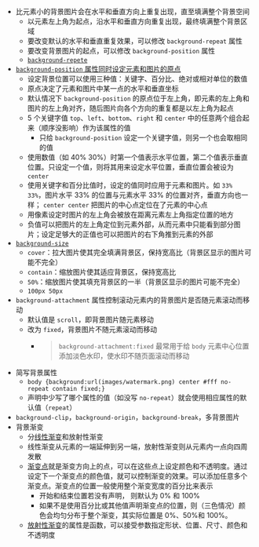 - 比元素小的背景图片会在水平和垂直方向上重复出现，直至填满整个背景空间
    - 以元素左上角为起点，沿水平和垂直方向重复出现，最终填满整个背景区域
    - 要改变默认的水平和垂直重复效果，可以修改 `background-repeat` 属性
    - 要改变背景图片的起点，可以修改 `background-position` 属性
    - [`background-repete`](demo/stylin3_code_files/chap3_code_files/background-repete.html)
- [`background-position` 属性同时设定元素和图片的原点](demo/stylin3_code_files/chap3_code_files/background-position.html)
    - 设定背景位置可以使用三种值：关键字、百分比、绝对或相对单位的数值
    - 原点决定了元素和图片中某一点的水平和垂直坐标
    - 默认情况下 `background-position` 的原点位于左上角，即元素的左上角和图片的左上角对齐，随后图片向各个方向的重复都是以左上角为起点
    - 5 个关键字值 `top`、`left`、`bottom`、`right` 和 `center` 中的任意两个组合起来（顺序没影响）作为该属性的值
        - 只给 `background-position` 设定一个关键字值，则另一个也会取相同的值
    - 使用数值（如 40% 30%）时第一个值表示水平位置，第二个值表示垂直位置。只设定一个值，则将其用来设定水平位置，垂直位置会被设为 `center`
    - 使用关键字和百分比值时，设定的值同时应用于元素和图片。如 `33% 33%`，图片水平 33% 的位置与元素水平 33% 的位置对齐，垂直方向也一样； `center center` 把图片的中心点定位在了元素的中心点
    - 用像素设定时图片的左上角会被放在距离元素左上角指定位置的地方
    - 负值可以把图片的左上角定位到元素外部，从而元素中只能看到部分图片；设定足够大的正值也可以把图片的右下角推到元素的外部
- [`background-size`](demo/stylin3_code_files/chap3_code_files/background-size.html)
    - `cover`：拉大图片使其完全填满背景区，保持宽高比（背景区显示的图片可能不完全）
    - `contain`：缩放图片使其适应背景区，保持宽高比
    - `50%`：缩放图片使其填充背景区的一半（背景区显示的图片可能不完全）
    - `100px 50px`
- `background-attachment` 属性控制滚动元素内的背景图片是否随元素滚动而移动
    - 默认值是 `scroll`，即背景图片随元素移动
    - 改为 `fixed`，背景图片不随元素滚动而移动
        - > `background-attachment:fixed` 最常用于给 `body` 元素中心位置添加淡色水印，使水印不随页面滚动而移动
- 简写背景属性
    - `body {background:url(images/watermark.png) center #fff no-repeat contain fixed;} `
    - 声明中少写了哪个属性的值（如没写 `no-repeat`）就会使用相应属性的默认值（`repeat`）
- `background-clip`，`background-origin`，`background-break`，多背景图片
- 背景渐变
    - 分[线性渐变](demo/stylin3_code_files/chap3_code_files/线性渐变.html)和放射性渐变
    - 线性渐变从元素的一端延伸到另一端，放射性渐变则从元素内一点向四周发散
    - [渐变点](demo/stylin3_code_files/chap3_code_files/渐变点.html)就是渐变方向上的点，可以在这些点上设定颜色和不透明度。通过设定下一个渐变点的颜色值，就可以控制渐变的效果。可以添加任意多个渐变点。渐变点的位置一般使用整个渐变宽度的百分比来表示
        - 开始和结束位置若没有声明， 则默认为 0% 和 100%
        - 如果不是使用百分比或其他值声明渐变点的位置，则（三色情况）颜色会均匀分布于整个渐变，其实际位置是 0%、50%和 100%。
    - [放射性渐变](demo/stylin3_code_files/chap3_code_files/放射性渐变.html)的属性是函数，可以接受参数指定形状、位置、尺寸、颜色和不透明度